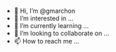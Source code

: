 - 👋 Hi, I’m @gmarchon
- 👀 I’m interested in ...
- 🌱 I’m currently learning ...
- 💞️ I’m looking to collaborate on ...
- 📫 How to reach me ...

<!---
gmarchon/gmarchon is a ✨ special ✨ repository because its `README.md` (this file) appears on your GitHub profile.
You can click the Preview link to take a look at your changes.
--->

